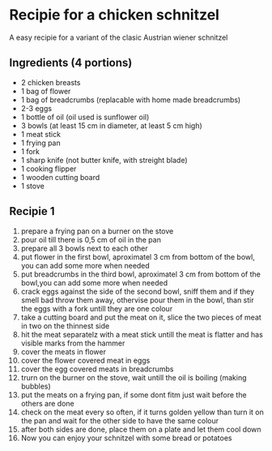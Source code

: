 # Recipie for a chicken schnitzel
A easy recipie for a variant of the clasic Austrian wiener schnitzel
## Ingredients (4 portions)
- 2 chicken breasts
- 1 bag of flower
- 1 bag of breadcrumbs (replacable with home made breadcrumbs)
- 2-3 eggs
- 1 bottle of oil (oil used is sunflower oil)
- 3 bowls (at least 15 cm in diameter, at least 5 cm high)
- 1 meat stick
- 1 frying pan
- 1 fork
- 1 sharp knife (not butter knife, with streight blade)
- 1 cooking flipper
- 1 wooden cutting board
- 1 stove
## Recipie 1
1. prepare a frying pan on a burner on the stove
2. pour oil till there is 0,5 cm of oil in the pan
3. prepare all 3 bowls next to each other
4. put flower in the first bowl, aproximatel 3 cm from bottom of the bowl, you can add some more when needed
5. put breadcrumbs in the third bowl, aproximatel 3 cm from bottom of the bowl,you can add some more when needed
6. crack eggs against the side of the second bowl, sniff them and if they smell bad throw them away, othervise pour them in the bowl, than stir the eggs with a fork untill they are one colour
7. take a cutting board and put the meat on it, slice the two pieces of meat in two on the thinnest side
8. hit the meat separatelz with a meat stick untill the meat is flatter and has visible marks from the hammer
9. cover the meats in flower
10. cover the flower covered meat in eggs
11. cover the egg covered meats in breadcrumbs
12. trurn on the burner on the stove, wait untill the oil is boiling (making bubbles)
13. put the meats on a frying pan, if some dont fitm just wait before the others are done
15. check on the meat every so often, if it turns golden yellow than turn it on the pan and wait for the other side to have the same colour
16. after both sides are done, place them on a plate and let them cool down
17. Now you can enjoy your schnitzel with some bread or potatoes
